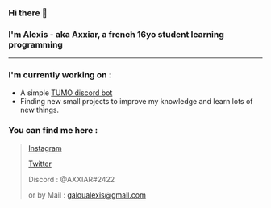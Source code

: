 ### Hi there 👋
### I'm Alexis - aka **Axxiar**, a french 16yo student learning programming
<hr>

### I'm currently working on :
- A simple [TUMO discord bot]('https://github.com/Hypermario/TUMO-bot')
- Finding new small projects to improve my knowledge and learn lots of new things.

### You can find me here :
> [Instagram](https://www.instagram.com/axxi4r/)
> 
> [Twitter](https://twitter.com/Axxi4R)
> 
> Discord : @AXXIAR#2422
> 
> or by Mail : galoualexis@gmail.com
